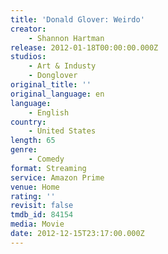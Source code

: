 ```yaml
---
title: 'Donald Glover: Weirdo'
creator:
    - Shannon Hartman
release: 2012-01-18T00:00:00.000Z
studios:
    - Art & Industy
    - Donglover
original_title: ''
original_language: en
language:
    - English
country:
    - United States
length: 65
genre:
    - Comedy
format: Streaming
service: Amazon Prime
venue: Home
rating: ''
revisit: false
tmdb_id: 84154
media: Movie
date: 2012-12-15T23:17:00.000Z
---
```

